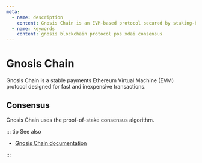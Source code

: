 ```yaml
---
meta:
  - name: description
    content: Gnosis Chain is an EVM-based protocol secured by staking-based consensus.
  - name: keywords
    content: gnosis blockchain protocol pos xdai consensus
---
```


# Gnosis Chain

Gnosis Chain is a stable payments Ethereum Virtual Machine (EVM) protocol designed for fast and inexpensive transactions.

## Consensus

Gnosis Chain uses the proof-of-stake consensus algorithm.

::: tip See also

* [Gnosis Chain documentation](https://developers.gnosischain.com/)

:::
